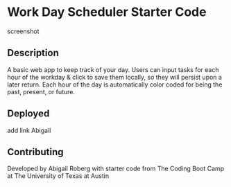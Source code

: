 # Work Day Scheduler Starter Code
screenshot
## Description
A basic web app to keep track of your day. Users can input tasks for each hour of the workday & click to save them locally, so they will persist upon a later return. Each hour of the day is automatically color coded for being the past, present, or future.
## Deployed
add link Abigail
## Contributing
Developed by Abigail Roberg with starter code from The Coding Boot Camp at The University of Texas at Austin
